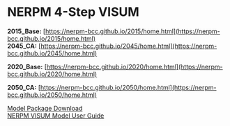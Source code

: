 # NERPM 4-Step VISUM

**2015_Base:** [https://nerpm-bcc.github.io/2015/home.html](https://nerpm-bcc.github.io/2015/home.html)  
**2045_CA:** [https://nerpm-bcc.github.io/2045/home.html](https://nerpm-bcc.github.io/2045/home.html) 

**2020_Base:** [https://nerpm-bcc.github.io/2020/home.html](https://nerpm-bcc.github.io/2020/home.html)  


**2050_CA:** [https://nerpm-bcc.github.io/2050/home.html](https://nerpm-bcc.github.io/2050/home.html) 

  
[Model Package Download](https://sites.google.com/view/nerpm/model-package-download)  
[NERPM VISUM Model User Guide](https://sites.google.com/view/nerpm2020)  
